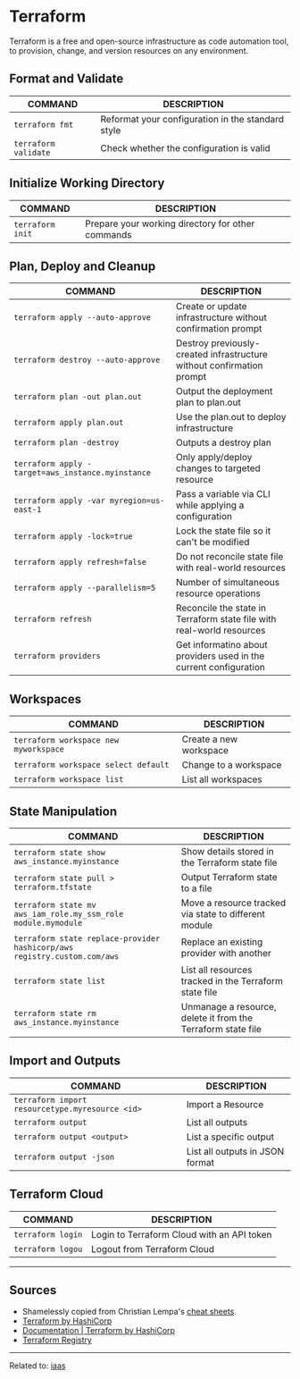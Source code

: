 # Terraform
Terraform is a free and open-source infrastructure as code automation tool, to provision, change, and version resources on any environment.


## Format and Validate
COMMAND | DESCRIPTION
---|---
`terraform fmt` | Reformat your configuration in the standard style
`terraform validate` | Check whether the configuration is valid

## Initialize Working Directory
COMMAND | DESCRIPTION
---|---
`terraform init` | Prepare your working directory for other commands

## Plan, Deploy and Cleanup
COMMAND | DESCRIPTION
---|---
`terraform apply --auto-approve` | Create or update infrastructure without confirmation prompt
`terraform destroy --auto-approve` | Destroy previously-created infrastructure without confirmation prompt
`terraform plan -out plan.out` | Output the deployment plan to plan.out
`terraform apply plan.out` | Use the plan.out to deploy infrastructure
`terraform plan -destroy` | Outputs a destroy plan
`terraform apply -target=aws_instance.myinstance` | Only apply/deploy changes to targeted resource
`terraform apply -var myregion=us-east-1` | Pass a variable via CLI while applying a configuration
`terraform apply -lock=true` | Lock the state file so it can't be modified
`terraform apply refresh=false` | Do not reconcile state file with real-world resources
`terraform apply --parallelism=5` | Number of simultaneous resource operations
`terraform refresh` | Reconcile the state in Terraform state file with real-world resources
`terraform providers` | Get informatino about providers used in the current configuration

## Workspaces
COMMAND | DESCRIPTION
---|---
`terraform workspace new myworkspace` | Create a new workspace
`terraform workspace select default` | Change to a workspace
`terraform workspace list` | List all workspaces

## State Manipulation
COMMAND | DESCRIPTION
---|---
`terraform state show aws_instance.myinstance` | Show details stored in the Terraform state file
`terraform state pull > terraform.tfstate` | Output Terraform state to a file
`terraform state mv aws_iam_role.my_ssm_role module.mymodule` | Move a resource tracked via state to different module
`terraform state replace-provider hashicorp/aws registry.custom.com/aws` | Replace an existing provider with another
`terraform state list` | List all resources tracked in the Terraform state file
`terraform state rm aws_instance.myinstance` | Unmanage a resource, delete it from the Terraform state file

## Import and Outputs
COMMAND | DESCRIPTION
---|---
`terraform import resourcetype.myresource <id>` | Import a Resource
`terraform output` | List all outputs
`terraform output <output>` | List a specific output
`terraform output -json` | List all outputs in JSON format

## Terraform Cloud
COMMAND | DESCRIPTION
---|---
`terraform login` | Login to Terraform Cloud with an API token
`terraform logou` | Logout from Terraform Cloud

---

## Sources
* Shamelessly copied from Christian Lempa's [cheat sheets](https://github.com/christianlempa/cheat-sheets).
* [Terraform by HashiCorp](https://www.terraform.io/)
* [Documentation | Terraform by HashiCorp](https://www.terraform.io/docs)
* [Terraform Registry](https://registry.terraform.io/)

<hr>

Related to: [iaas](iaas)